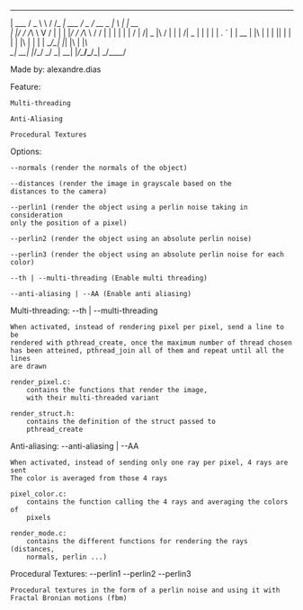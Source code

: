 ______  _____   _____________  ___  _____ _____ _   _ _____
| ___ \/ _ \ \ / /_   _| ___ \/ _ \/  __ \_   _| \ | |  __ \
| |_/ / /_\ \ V /  | | | |_/ / /_\ \ /  \/ | | |  \| | |  \/
|    /|  _  |\ /   | | |    /|  _  | |     | | | . ` | | __
| |\ \| | | || |   | | | |\ \| | | | \__/\_| |_| |\  | |_\ \
\_| \_\_| |_/\_/   \_/ \_| \_\_| |_/\____/\___/\_| \_/\____/


Made by: alexandre.dias

Feature:

    Multi-threading

    Anti-Aliasing

    Procedural Textures


Options:

    --normals (render the normals of the object)

    --distances (render the image in grayscale based on the
    distances to the camera)

    --perlin1 (render the object using a perlin noise taking in consideration
    only the position of a pixel)

    --perlin2 (render the object using an absolute perlin noise)

    --perlin3 (render the object using an absolute perlin noise for each color)

    --th | --multi-threading (Enable multi threading)

    --anti-aliasing | --AA (Enable anti aliasing)

Multi-threading: --th | --multi-threading

    When activated, instead of rendering pixel per pixel, send a line to be
    rendered with pthread_create, once the maximum number of thread chosen
    has been atteined, pthread_join all of them and repeat until all the lines
    are drawn

    render_pixel.c:
        contains the functions that render the image,
        with their multi-threaded variant

    render_struct.h:
        contains the definition of the struct passed to
        pthread_create

Anti-aliasing: --anti-aliasing | --AA

    When activated, instead of sending only one ray per pixel, 4 rays are sent
    The color is averaged from those 4 rays

    pixel_color.c:
        contains the function calling the 4 rays and averaging the colors of
        pixels

    render_mode.c:
        contains the different functions for rendering the rays (distances,
        normals, perlin ...)


Procedural Textures: --perlin1 --perlin2 --perlin3

    Procedural textures in the form of a perlin noise and using it with
    Fractal Bronian motions (fbm)

